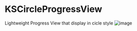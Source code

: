 # KSCircleProgressView
Lightweight Progress View that display in cicle style
![image](https://github.com/abredo/KSCircleProgressView/blob/master/demo.gif) 


